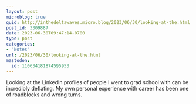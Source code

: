 ```yaml
---
layout: post
microblog: true
guid: http://inthedeltawaves.micro.blog/2023/06/30/looking-at-the.html
post_id: 3309887
date: 2023-06-30T09:47:14-0700
type: post
categories:
- "Notes"
url: /2023/06/30/looking-at-the.html
mastodon:
  id: 110634181874595953
---
```

Looking at the LinkedIn profiles of people I went to grad school with can be incredibly deflating. My own personal experience with career has been one of roadblocks and wrong turns. 

